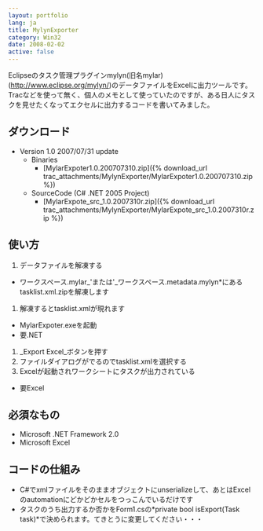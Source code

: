 ```yaml
---
layout: portfolio
lang: ja
title: MylynExporter
category: Win32
date: 2008-02-02
active: false
---
```

Eclipseのタスク管理プラグインmylyn(旧名mylar)(http://www.eclipse.org/mylyn/)のデータファイルをExcelに出力ツールです。
Tracなどを使って無く、個人のメモとして使っていたのですが、ある日人にタスクを見せたくなってエクセルに出力するコードを書いてみました。

## ダウンロード

* Version 1.0 2007/07/31 update
  * Binaries
    * [MylarExpoter1.0.200707310.zip]({% download_url trac_attachments/MylynExporter/MylarExpoter1.0.200707310.zip %})
  * SourceCode (C# .NET 2005 Project)
    * [MylarExpote_src_1.0.2007310r.zip]({% download_url trac_attachments/MylynExporter/MylarExpote_src_1.0.2007310r.zip %})

## 使い方

1. データファイルを解凍する
  * ワークスペース\.mylar_'または'_ワークスペース\.metadata\.mylyn*にあるtasklist.xml.zipを解凍します
1. 解凍するとtasklist.xmlが現れます
  * MylarExpoter.exeを起動
  * 要.NET
1. _Export Excel_ボタンを押す
1. ファイルダイアログがでるのでtasklist.xmlを選択する
1. Excelが起動されワークシートにタスクが出力されている
  * 要Excel

## 必須なもの

* Microsoft .NET Framework 2.0
* Microsoft Excel

## コードの仕組み

* C#でxmlファイルをそのままオブジェクトにunserializeして、あとはExcelのautomationにどかどかセルをつっこんでいるだけです
* タスクのうち出力するか否かをForm1.csの*private bool isExport(Task task)*で決められます。てきとうに変更してください・・・
